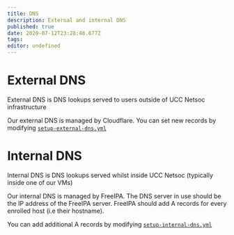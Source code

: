 ```yaml
---
title: DNS
description: External and internal DNS
published: true
date: 2020-07-12T23:28:48.677Z
tags: 
editor: undefined
---
```



# External DNS
External DNS is DNS lookups served to users outside of UCC Netsoc infrastructure

Our external DNS is managed by Cloudflare. You can set new records by modifying [`setup-external-dns.yml`](https://github.com/UCCNetsoc/NaC/blob/master/setup-external-dns.yml)


# Internal DNS
Internal DNS is DNS lookups served whilst inside UCC Netsoc (typically inside one of our VMs)

Our internal DNS is managed by FreeIPA. The DNS server in use should be the IP address of the FreeIPA server.
FreeIPA should add A records for every enrolled host (i.e their hostname).

You can add additional A records by modifying [`setup-internal-dns.yml`](https://github.com/UCCNetsoc/NaC/blob/master/setup-internal-dns.yml)